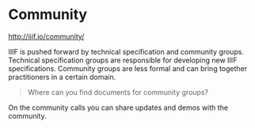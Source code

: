 # Community

http://iiif.io/community/

<!-- #backlog:700 write community section -->

IIIF is pushed forward by technical specification and community groups. Technical specification groups are responsible for developing new IIIF specifications. Community groups are less formal and can bring together practitioners in a certain domain.

> Where can you find documents for community groups?

On the community calls you can share updates and demos with the community.

<!-- #backlog:0 add a section here on promoting IIIF. Maybe an exercise where folks work on their elevator pitches? -->
